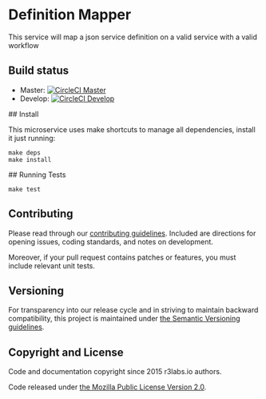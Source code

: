 # Definition Mapper

This service will map a json service definition on a valid service with a valid workflow


## Build status

* Master:  [![CircleCI Master](https://circleci.com/gh/r3labs/definition-mapper/tree/master.svg?style=svg&circle-token=627e89c447fe342aff9815ca146b081a37c075ad)](https://circleci.com/gh/r3labs/definition-mapper/tree/master)
* Develop: [![CircleCI Develop](https://circleci.com/gh/r3labs/definition-mapper/tree/develop.svg?style=svg&circle-token=627e89c447fe342aff9815ca146b081a37c075ad)](https://circleci.com/gh/r3labs/definition-mapper/tree/develop)

## Install

This microservice uses make shortcuts to manage all dependencies, install it just running:
```
make deps
make install
```


## Running Tests

```
make test
```

## Contributing

Please read through our
[contributing guidelines](CONTRIBUTING.md).
Included are directions for opening issues, coding standards, and notes on
development.

Moreover, if your pull request contains patches or features, you must include
relevant unit tests.

## Versioning

For transparency into our release cycle and in striving to maintain backward
compatibility, this project is maintained under [the Semantic Versioning guidelines](http://semver.org/).

## Copyright and License

Code and documentation copyright since 2015 r3labs.io authors.

Code released under
[the Mozilla Public License Version 2.0](LICENSE).
